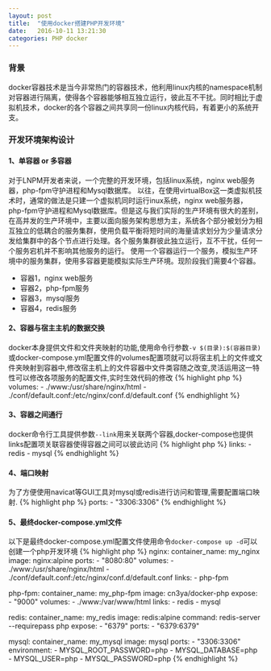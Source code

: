 ```yaml
---
layout: post
title:  "使用docker搭建PHP开发环境"
date:   2016-10-11 13:21:30
categories: PHP docker
---
```


### 背景
docker容器技术是当今非常热门的容器技术，他利用linux内核的namespace机制对容器进行隔离，使得各个容器能够相互独立运行，彼此互不干扰。同时相比于虚拟机技术，docker的各个容器之间共享同一份linux内核代码，有着更小的系统开支。

### 开发环境架构设计

#### 1、单容器 or 多容器
对于LNPM开发者来说，一个完整的开发环境，包括linux系统，nginx web服务器，php-fpm守护进程和Mysql数据库。
以往，在使用virtualBox这一类虚拟机技术时，通常的做法是只建一个虚拟机同时运行inux系统，nginx web服务器，php-fpm守护进程和Mysql数据库。但是这与我们实际的生产环境有很大的差别，在高并发的生产环境中，主要以面向服务架构思想为主，系统各个部分被划分为相互独立的低耦合的服务集群，使用负载平衡将短时间的海量请求划分为少量请求分发给集群中的各个节点进行处理。各个服务集群彼此独立运行，互不干扰，任何一个服务宕机并不影响其他服务的运行。
使用一个容器运行一个服务，模拟生产环境中的服务集群，使用多容器更能模拟实际生产环境。现阶段我们需要4个容器。
+ 容器1，nginx web服务
+ 容器2，php-fpm服务
+ 容器3，mysql服务
+ 容器4，redis服务

#### 2、容器与宿主主机的数据交换
docker本身提供文件和文件夹映射的功能,使用命令行参数`-v $(目录):$(容器目录)`或docker-compose.yml配置文件的volumes配置项就可以将宿主机上的文件或文件夹映射到容器中,修改宿主机上的文件容器中文件类容随之改变,灵活运用这一特性可以修改各项服务的配置文件,实时生效代码的修改
{% highlight php %}
  volumes:
    - ./www:/usr/share/nginx/html
    - ./conf/default.conf:/etc/nginx/conf.d/default.conf
{% endhighlight %}
#### 3、容器之间通行
docker命令行工具提供参数`--link`用来关联两个容器,docker-compose也提供links配置项关联容器使得容器之间可以彼此访问
{% highlight php %}
  links:
    - redis
    - mysql
{% endhighlight %}
#### 4、端口映射
为了方便使用navicat等GUI工具对mysql或redis进行访问和管理,需要配置端口映射.
{% highlight php %}
  ports:
    - "3306:3306"
{% endhighlight %}
#### 5、最终docker-compose.yml文件
以下是最终docker-compose.yml配置文件使用命令`docker-compose up -d`可以创建一个php开发环境
{% highlight php %}
nginx:
  container_name: my_nginx
  image: nginx:alpine
  ports:
    - "8080:80"
  volumes:
    - ./www:/usr/share/nginx/html
    - ./conf/default.conf:/etc/nginx/conf.d/default.conf
  links:
    - php-fpm

php-fpm:
  container_name: my_php-fpm
  image: cn3ya/docker-php
  expose:
    - "9000"
  volumes:
    - ./www:/var/www/html
  links:
    - redis
    - mysql

redis:
  container_name: my_redis
  image: redis:alpine
  command: redis-server --requirepass php
  expose:
    - "6379"
  ports:
    - "6379:6379"

mysql:
  container_name: my_mysql
  image: mysql
  ports:
    - "3306:3306"
  environment:
    - MYSQL_ROOT_PASSWORD=php
    - MYSQL_DATABASE=php
    - MYSQL_USER=php
    - MYSQL_PASSWORD=php
{% endhighlight %}

